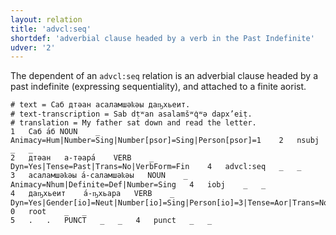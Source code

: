 ```yaml
---
layout: relation
title: 'advcl:seq'
shortdef: 'adverbial clause headed by a verb in the Past Indefinite'
udver: '2'
---
```


The dependent of an `advcl:seq` relation is an adverbial clause headed by a past indefinite (expressing sequentiality), and attached to a finite aorist.

~~~ conllu
# text = Саб дтәан асаламшәҟәы даҧхьеит.
# text-transcription = Sab dṭʷan asalamšʷq̇ʷə dapx’eiṭ.
# translation = My father sat down and read the letter.
1	Саб	а́б	NOUN	_	Animacy=Hum|Number=Sing|Number[psor]=Sing|Person[psor]=1	2	nsubj	_	_
2	дтәан	а-тәара́	VERB	_	Dyn=Yes|Tense=Past|Trans=No|VerbForm=Fin	4	advcl:seq	_	_
3	асаламшәҟәы	а́-саламшәҟәы	NOUN	_	Animacy=Nhum|Definite=Def|Number=Sing	4	iobj	_	_
4	даҧхьеит	а́-ҧхьара	VERB	_	Dyn=Yes|Gender[io]=Neut|Number[io]=Sing|Person[io]=3|Tense=Aor|Trans=No|VerbForm=Fin	0	root	_	_
5	.	.	PUNCT	_	_	4	punct	_	_

~~~

<!-- Interlanguage links updated Po 11. listopadu 2024, 20:10:19 CET -->
